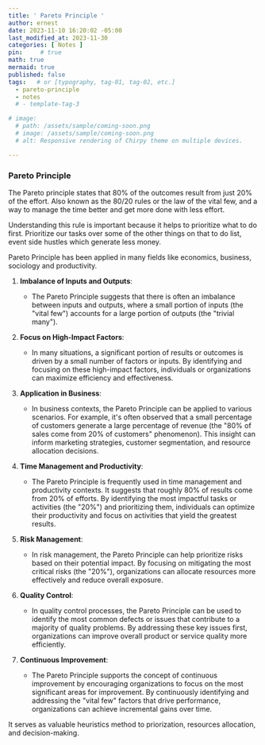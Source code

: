 ```yaml
---
title: ' Pareto Principle '
author: ernest
date: 2023-11-10 16:20:02 -05:00
last_modified_at: 2023-11-30
categories: [ Notes ]
pin:     # true
math: true
mermaid: true
published: false
tags:   # or [typography, tag-01, tag-02, etc.]
  - pareto-principle
  - notes
  # - template-tag-3

# image: 
  # path: /assets/sample/coming-soon.png
  # image: /assets/sample/coming-soon.png
  # alt: Responsive rendering of Chirpy theme on multiple devices.

---
```



### Pareto Principle

The Pareto principle states that 80% of the outcomes result from just 20% of the effort. Also known as the 80/20 rules or the law of the vital few, and a way to manage the time better and get more done with less effort. 

Understanding this rule is important because it helps to prioritize what to do first. Prioritize our tasks over some of the other things on that to do list, event side hustles which generate less money.

Pareto Principle has been applied in many fields like economics, business, sociology and productivity. 

1. **Imbalance of Inputs and Outputs**:
   - The Pareto Principle suggests that there is often an imbalance between inputs and outputs, where a small portion of inputs (the "vital few") accounts for a large portion of outputs (the "trivial many").

2. **Focus on High-Impact Factors**:
   - In many situations, a significant portion of results or outcomes is driven by a small number of factors or inputs. By identifying and focusing on these high-impact factors, individuals or organizations can maximize efficiency and effectiveness.

3. **Application in Business**:
   - In business contexts, the Pareto Principle can be applied to various scenarios. For example, it's often observed that a small percentage of customers generate a large percentage of revenue (the "80% of sales come from 20% of customers" phenomenon). This insight can inform marketing strategies, customer segmentation, and resource allocation decisions.

4. **Time Management and Productivity**:
   - The Pareto Principle is frequently used in time management and productivity contexts. It suggests that roughly 80% of results come from 20% of efforts. By identifying the most impactful tasks or activities (the "20%") and prioritizing them, individuals can optimize their productivity and focus on activities that yield the greatest results.

5. **Risk Management**:
   - In risk management, the Pareto Principle can help prioritize risks based on their potential impact. By focusing on mitigating the most critical risks (the "20%"), organizations can allocate resources more effectively and reduce overall exposure.

6. **Quality Control**:
   - In quality control processes, the Pareto Principle can be used to identify the most common defects or issues that contribute to a majority of quality problems. By addressing these key issues first, organizations can improve overall product or service quality more efficiently.

7. **Continuous Improvement**:
   - The Pareto Principle supports the concept of continuous improvement by encouraging organizations to focus on the most significant areas for improvement. By continuously identifying and addressing the "vital few" factors that drive performance, organizations can achieve incremental gains over time.


It serves as valuable heuristics method to priorization, resources allocation, and decision-making. 







